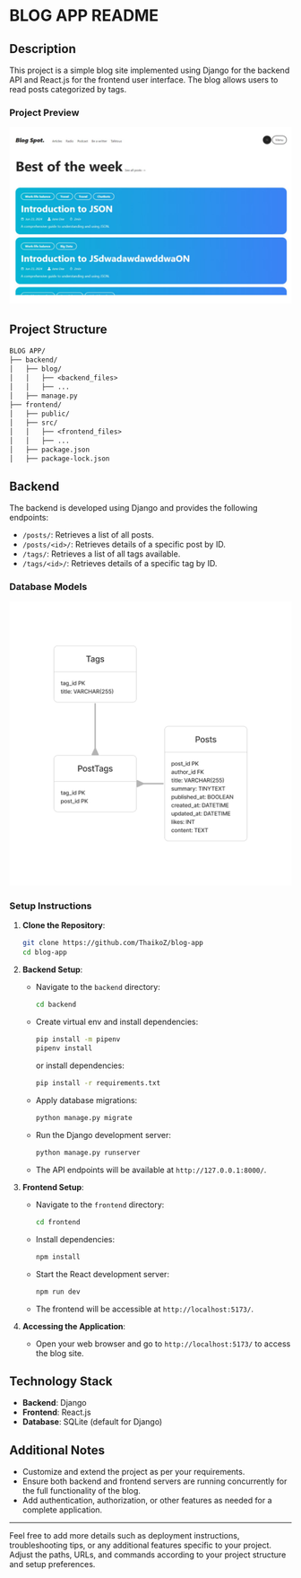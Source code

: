 # BLOG APP README

## Description

This project is a simple blog site implemented using Django for the backend API and React.js for the frontend user interface. The blog allows users to read posts categorized by tags.

### Project Preview

![Project Preview](./dump/website_preview.jpg)

## Project Structure

```
BLOG APP/
├── backend/
│   ├── blog/
│   │   ├── <backend_files>
│   │   ├── ...
│   ├── manage.py
├── frontend/
│   ├── public/
│   ├── src/
│   │   ├── <frontend_files>
│   │   ├── ...
│   ├── package.json
│   ├── package-lock.json
```

## Backend

The backend is developed using Django and provides the following endpoints:

- `/posts/`: Retrieves a list of all posts.
- `/posts/<id>/`: Retrieves details of a specific post by ID.
- `/tags/`: Retrieves a list of all tags available.
- `/tags/<id>/`: Retrieves details of a specific tag by ID.

### Database Models

![Database Models](./dump/db_schema.jpg)

### Setup Instructions

1. **Clone the Repository**:

   ```bash
   git clone https://github.com/ThaikoZ/blog-app
   cd blog-app
   ```

2. **Backend Setup**:

   - Navigate to the `backend` directory:
     ```bash
     cd backend
     ```
   - Create virtual env and install dependencies:
     ```bash
     pip install -m pipenv
     pipenv install
     ```
     or install dependencies:
     ```bash
     pip install -r requirements.txt
     ```
   - Apply database migrations:
     ```bash
     python manage.py migrate
     ```
   - Run the Django development server:
     ```bash
     python manage.py runserver
     ```
   - The API endpoints will be available at `http://127.0.0.1:8000/`.

3. **Frontend Setup**:

   - Navigate to the `frontend` directory:
     ```bash
     cd frontend
     ```
   - Install dependencies:
     ```bash
     npm install
     ```
   - Start the React development server:
     ```bash
     npm run dev
     ```
   - The frontend will be accessible at `http://localhost:5173/`.

4. **Accessing the Application**:
   - Open your web browser and go to `http://localhost:5173/` to access the blog site.

## Technology Stack

- **Backend**: Django
- **Frontend**: React.js
- **Database**: SQLite (default for Django)

## Additional Notes

- Customize and extend the project as per your requirements.
- Ensure both backend and frontend servers are running concurrently for the full functionality of the blog.
- Add authentication, authorization, or other features as needed for a complete application.

---

Feel free to add more details such as deployment instructions, troubleshooting tips, or any additional features specific to your project. Adjust the paths, URLs, and commands according to your project structure and setup preferences.
